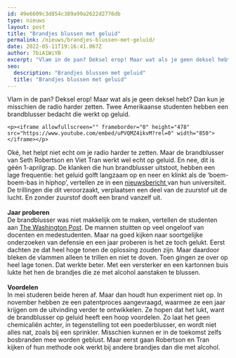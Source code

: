 ```yaml
---
id: 49e6609c3d854c389a99a2622d2776db
type: nieuws
layout: post
title: "Brandjes blussen met geluid"
permalink: /nieuws/brandjes-blussen-met-geluid/
date: 2022-05-11T19:16:41.067Z
author: 7biA1WiYB
excerpt: "Vlam in de pan? Deksel erop! Maar wat als je geen deksel hebt? Dan kun je misschien de radio harder zetten. Twee Amerikaanse studenten hebben een brandblusser bedacht die werkt op geluid.   "
seo:
  description: "Brandjes blussen met geluid"
  title: "Brandjes blussen met geluid"
---
```

Vlam in de pan? Deksel erop! Maar wat als je geen deksel hebt? Dan kun je misschien de radio harder zetten. Twee Amerikaanse studenten hebben een brandblusser bedacht die werkt op geluid.   

    <p><iframe allowfullscreen="" frameborder="0" height="478" src="https://www.youtube.com/embed/uPVQMZ4ikvM?rel=0" width="850"></iframe></p>
<p>Oké, het helpt niet echt om je radio harder te zetten. Maar de brandblusser van Seth Robertson en Viet Tran werkt wel echt op geluid. En nee, dit is géén 1-aprilgrap. De klanken die hun brandblusser uitstoot, hebben een lage frequentie: het geluid golft langzaam op en neer en klinkt als de ‘boem-boem-bas in hiphop’, vertellen ze in een <a href="http://research.gmu.edu/profiles/Mason_Students_Pathbreaking_invention.html" target="_blank">nieuwsbericht </a>van hun universiteit. De trillingen die dit veroorzaakt, verplaatsen een deel van de zuurstof uit de lucht. En zonder zuurstof dooft een brand vanzelf uit.<br><br><strong>Jaar proberen</strong><br>De brandblusser was niet makkelijk om te maken, vertellen de studenten aan <a href="http://www.washingtonpost.com/local/when-it-comes-to-putting-out-fire-gmu-students-show-its-all-about-that-bass/2015/03/22/47a7f8e8-cf1a-11e4-a2a7-9517a3a70506_story.html?postshare=7901427075254132" target="_blank">The Washington Post</a>. De mannen stuitten op veel ongeloof van docenten en medestudenten. Maar na goed kijken naar soortgelijke onderzoeken van defensie en een jaar proberen is het ze toch gelukt. Eerst dachten ze dat heel hoge tonen de oplossing zouden zijn. Maar daardoor bleken de vlammen alleen te trillen en niet te doven. Toen gingen ze over op heel lage tonen. Dat werkte beter. Met een versterker en een kartonnen buis lukte het hen de brandjes die ze met alcohol aanstaken te blussen.<br><br><strong>Voordelen</strong><br>In mei studeren beide heren af. Maar dan houdt hun experiment niet op. In november hebben ze een patentproces aangevraagd, waarmee ze een jaar krijgen om de uitvinding verder te ontwikkelen. Ze hopen dat het lukt, want de brandblusser op geluid heeft een hoop voordelen. Zo laat het geen chemicaliën achter, in tegenstelling tot een poederblusser, en wordt niet alles nat, zoals bij een sprinkler. Misschien kunnen er in de toekomst zelfs bosbranden mee worden geblust. Maar eerst gaan Robertson en Tran kijken of hun methode ook werkt bij andere brandjes dan die met alcohol.</p>  
